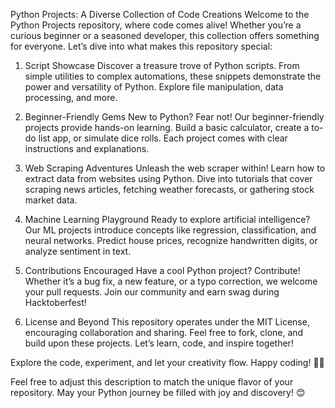 Python Projects: A Diverse Collection of Code Creations
Welcome to the Python Projects repository, where code comes alive! Whether you’re a curious beginner or a seasoned developer, this collection offers something for everyone. Let’s dive into what makes this repository special:

1. Script Showcase
Discover a treasure trove of Python scripts. From simple utilities to complex automations, these snippets demonstrate the power and versatility of Python. Explore file manipulation, data processing, and more.

2. Beginner-Friendly Gems
New to Python? Fear not! Our beginner-friendly projects provide hands-on learning. Build a basic calculator, create a to-do list app, or simulate dice rolls. Each project comes with clear instructions and explanations.

3. Web Scraping Adventures
Unleash the web scraper within! Learn how to extract data from websites using Python. Dive into tutorials that cover scraping news articles, fetching weather forecasts, or gathering stock market data.

4. Machine Learning Playground
Ready to explore artificial intelligence? Our ML projects introduce concepts like regression, classification, and neural networks. Predict house prices, recognize handwritten digits, or analyze sentiment in text.

5. Contributions Encouraged
Have a cool Python project? Contribute! Whether it’s a bug fix, a new feature, or a typo correction, we welcome your pull requests. Join our community and earn swag during Hacktoberfest!

6. License and Beyond
This repository operates under the MIT License, encouraging collaboration and sharing. Feel free to fork, clone, and build upon these projects. Let’s learn, code, and inspire together!

Explore the code, experiment, and let your creativity flow. Happy coding! 🚀🐍

Feel free to adjust this description to match the unique flavor of your repository. May your Python journey be filled with joy and discovery! 😊
